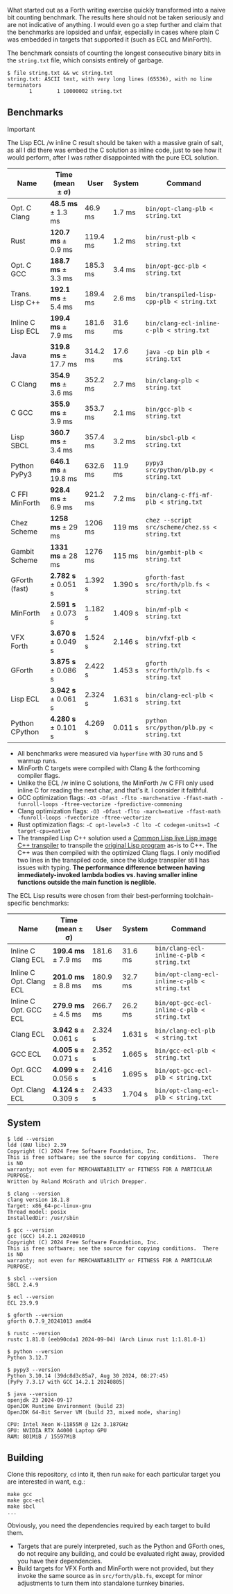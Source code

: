What started out as a Forth writing exercise quickly transformed into a naive bit counting benchmark. The results here should not be taken seriously and are not indicative of anything. I would even go a step further and claim that the benchmarks are lopsided and unfair, especially in cases where plain C was embedded in targets that supported it (such as ECL and MinForth).

The benchmark consists of counting the longest consecutive binary bits in the `string.txt` file, which consists entirely of garbage.

```
$ file string.txt && wc string.txt
string.txt: ASCII text, with very long lines (65536), with no line terminators
       1        1 10000002 string.txt
```

## Benchmarks

> [!IMPORTANT]
> The Lisp ECL /w inline C result should be taken with a massive grain of salt, as all I did there was embed the C solution as inline code, just to see how it would perform, after I was rather disappointed with the pure ECL solution.

| Name                 | Time (mean ± σ)        | User     | System  | Command                                         |
|----------------------|----------------------- |----------|---------|-------------------------------------------------|
| Opt. C Clang         | **48.5 ms** ± 1.3 ms   | 46.9 ms  | 1.7 ms  | `bin/opt-clang-plb < string.txt`                |
| Rust                 | **120.7 ms** ± 0.9 ms  | 119.4 ms | 1.2 ms  | `bin/rust-plb < string.txt`                     |
| Opt. C GCC           | **188.7 ms** ± 3.3 ms  | 185.3 ms | 3.4 ms  | `bin/opt-gcc-plb < string.txt`                  |
| Trans. Lisp C++      | **192.1 ms** ± 5.4 ms  | 189.4 ms | 2.6 ms  | `bin/transpiled-lisp-cpp-plb < string.txt`      |
| Inline C Lisp ECL    | **199.4 ms** ± 7.9 ms  | 181.6 ms | 31.6 ms | `bin/clang-ecl-inline-c-plb < string.txt`       |
| Java                 | **319.8 ms** ± 17.7 ms | 314.2 ms | 17.6 ms | `java -cp bin plb < string.txt`                 |
| C Clang              | **354.9 ms** ± 3.6 ms  | 352.2 ms | 2.7 ms  | `bin/clang-plb < string.txt`                    |
| C GCC                | **355.9 ms** ± 3.9 ms  | 353.7 ms | 2.1 ms  | `bin/gcc-plb < string.txt`                      |
| Lisp SBCL            | **360.7 ms** ± 3.4 ms  | 357.4 ms | 3.2 ms  | `bin/sbcl-plb < string.txt`                     |
| Python PyPy3         | **646.1 ms** ± 19.8 ms | 632.6 ms | 11.9 ms | `pypy3 src/python/plb.py < string.txt`          |
| C FFI MinForth       | **928.4 ms** ± 6.9 ms  | 921.2 ms | 7.2 ms  | `bin/clang-c-ffi-mf-plb < string.txt`           |
| Chez Scheme          | **1258 ms** ± 29 ms    | 1206 ms  | 119 ms  | `chez --script src/scheme/chez.ss < string.txt` |
| Gambit Scheme        | **1331 ms** ± 28 ms    | 1276 ms  | 115 ms  | `bin/gambit-plb < string.txt`                   |
| GForth (fast)        | **2.782 s** ± 0.051 s  | 1.392 s  | 1.390 s | `gforth-fast src/forth/plb.fs < string.txt`     |
| MinForth             | **2.591 s** ± 0.073 s  | 1.182 s  | 1.409 s | `bin/mf-plb < string.txt`                       |
| VFX Forth            | **3.670 s** ± 0.049 s  | 1.524 s  | 2.146 s | `bin/vfxf-plb < string.txt`                     |
| GForth               | **3.875 s** ± 0.086 s  | 2.422 s  | 1.453 s | `gforth src/forth/plb.fs < string.txt`          |
| Lisp ECL             | **3.942 s** ± 0.061 s  | 2.324 s  | 1.631 s | `bin/clang-ecl-plb < string.txt`                |
| Python CPython       | **4.280 s** ± 0.101 s  | 4.269 s  | 0.011 s | `python src/python/plb.py < string.txt`         |

* All benchmarks were measured via `hyperfine` with 30 runs and 5 warmup runs.
* MinForth C targets were compiled with Clang & the forthcoming compiler flags.
* Unlike the ECL /w inline C solutions, the MinForth /w C FFI only used inline C for reading the next char, and that's it. I consider it faithful.
* GCC optimization flags: `-O3 -Ofast -flto -march=native -ffast-math -funroll-loops -ftree-vectorize -fpredictive-commoning`
* Clang optimization flags: `-O3 -Ofast -flto -march=native -ffast-math -funroll-loops -fvectorize -ftree-vectorize`
* Rust optimization flags: `-C opt-level=3 -C lto -C codegen-units=1 -C target-cpu=native`
* The transpiled Lisp C++ solution used a [Common Lisp live Lisp image C++ transpiler](https://github.com/daedsidog/ck-lli-cpp-transpiler) to transpile the [original Lisp program](src/lisp/plb.lisp) as-is to C++. The C++ was then compiled with the optimized Clang flags. I only modified two lines in the transpiled code, since the kludge transpiler still has issues with typing. **The performance difference between having immediately-invoked lambda bodies vs. having smaller inline functions outside the main function is neglible.**

The ECL Lisp results were chosen from their best-performing toolchain-specific benchmarks:

| Name                       | Time (mean ± σ)   | User     | System  | Command                                           |
|----------------------------|-------------------|----------|---------|---------------------------------------------------|
| Inline C Clang ECL         | **199.4 ms** ± 7.9 ms | 181.6 ms | 31.6 ms | `bin/clang-ecl-inline-c-plb < string.txt`     |
| Inline C Opt. Clang ECL    | **201.0 ms** ± 8.8 ms | 180.9 ms | 32.7 ms | `bin/opt-clang-ecl-inline-c-plb < string.txt` |
| Inline C Opt. GCC ECL      | **279.9 ms** ± 4.5 ms | 266.7 ms | 26.2 ms | `bin/opt-gcc-ecl-inline-c-plb < string.txt`   |
| Clang ECL                  | **3.942 s** ± 0.061 s | 2.324 s  | 1.631 s | `bin/clang-ecl-plb < string.txt`              |
| GCC ECL                    | **4.005 s** ± 0.071 s | 2.352 s  | 1.665 s | `bin/gcc-ecl-plb < string.txt`                |
| Opt. GCC ECL               | **4.099 s** ± 0.056 s | 2.416 s  | 1.695 s | `bin/opt-gcc-ecl-plb < string.txt`            |
| Opt. Clang ECL             | **4.124 s** ± 0.309 s | 2.433 s  | 1.704 s | `bin/opt-clang-ecl-plb < string.txt`          |

## System

```
$ ldd --version
ldd (GNU libc) 2.39
Copyright (C) 2024 Free Software Foundation, Inc.
This is free software; see the source for copying conditions.  There is NO
warranty; not even for MERCHANTABILITY or FITNESS FOR A PARTICULAR PURPOSE.
Written by Roland McGrath and Ulrich Drepper.

$ clang --version
clang version 18.1.8
Target: x86_64-pc-linux-gnu
Thread model: posix
InstalledDir: /usr/sbin

$ gcc --version
gcc (GCC) 14.2.1 20240910
Copyright (C) 2024 Free Software Foundation, Inc.
This is free software; see the source for copying conditions.  There is NO
warranty; not even for MERCHANTABILITY or FITNESS FOR A PARTICULAR PURPOSE.

$ sbcl --version
SBCL 2.4.9

$ ecl --version
ECL 23.9.9

$ gforth --version
gforth 0.7.9_20241013 amd64

$ rustc --version
rustc 1.81.0 (eeb90cda1 2024-09-04) (Arch Linux rust 1:1.81.0-1)

$ python --version
Python 3.12.7

$ pypy3 --version
Python 3.10.14 (39dc8d3c85a7, Aug 30 2024, 08:27:45)
[PyPy 7.3.17 with GCC 14.2.1 20240805]

$ java --version
openjdk 23 2024-09-17
OpenJDK Runtime Environment (build 23)
OpenJDK 64-Bit Server VM (build 23, mixed mode, sharing)
```

```
CPU: Intel Xeon W-11855M @ 12x 3.187GHz
GPU: NVIDIA RTX A4000 Laptop GPU
RAM: 801MiB / 15597MiB
```

## Building

Clone this repository, `cd` into it, then run `make` for each particular target you are interested in want, e.g.:

```
make gcc
make gcc-ecl
make sbcl
...
```

Obviously, you need the dependencies required by each target to build them.

* Targets that are purely interpreted, such as the Python and GForth ones, do not require any building, and could be evaluated right away, provided you have their dependencies.
* Build targets for VFX Forth and MinForth were not provided, but they invoke the same source as in `src/forth/plb.fs`, except for minor adjustments to turn them into standalone turnkey binaries.

